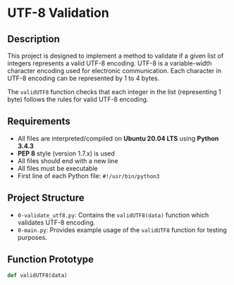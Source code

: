 # UTF-8 Validation

## Description

This project is designed to implement a method to validate if a given list of integers represents a valid UTF-8 encoding. UTF-8 is a variable-width character encoding used for electronic communication. Each character in UTF-8 encoding can be represented by 1 to 4 bytes.

The `validUTF8` function checks that each integer in the list (representing 1 byte) follows the rules for valid UTF-8 encoding.

## Requirements

- All files are interpreted/compiled on **Ubuntu 20.04 LTS** using **Python 3.4.3**
- **PEP 8** style (version 1.7.x) is used
- All files should end with a new line
- All files must be executable
- First line of each Python file: `#!/usr/bin/python3`

## Project Structure

- `0-validate_utf8.py`: Contains the `validUTF8(data)` function which validates UTF-8 encoding.
- `0-main.py`: Provides example usage of the `validUTF8` function for testing purposes.

## Function Prototype

```python
def validUTF8(data)
